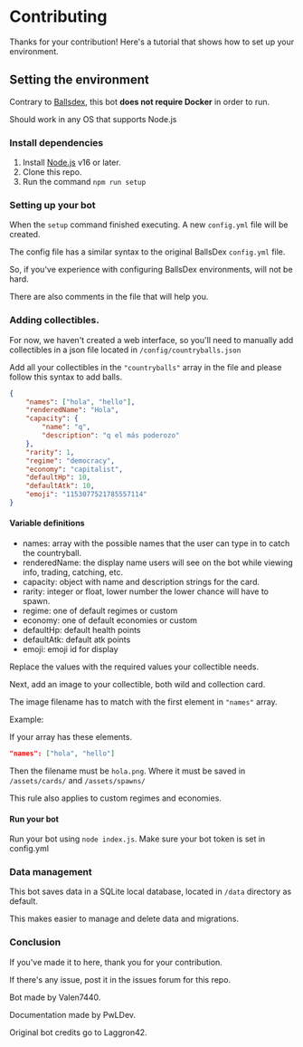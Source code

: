 # Contributing
Thanks for your contribution! Here's a tutorial that shows how to set up
your environment.

## Setting the environment

Contrary to [Ballsdex](https://github.com/laggron42/BallsDex-DiscordBot.git), this bot **does not require Docker** in order to run.

Should work in any OS that supports Node.js

### Install dependencies

1. Install [Node.js](https://nodejs.org) v16 or later.
2. Clone this repo.
4. Run the command `npm run setup`

### Setting up your bot

When the `setup` command finished executing. A new `config.yml` file will be created.

The config file has a similar syntax to the original BallsDex `config.yml` file.

So, if you've experience with configuring BallsDex environments, will not be hard.

There are also comments in the file that will help you.

### Adding collectibles.

For now, we haven't created a web interface, so you'll need to manually add collectibles in a json file located in `/config/countryballs.json`

Add all your collectibles in the `"countryballs"` array in the file and please follow this syntax to add balls.

```json
{
    "names": ["hola", "hello"],
    "renderedName": "Hola",
    "capacity": {
        "name": "q",
        "description": "q el más poderozo"
    },
    "rarity": 1,
    "regime": "democracy",
    "economy": "capitalist",
    "defaultHp": 10,
    "defaultAtk": 10,
    "emoji": "1153077521785557114"
}
```

#### Variable definitions
* names: array with the possible names that the user can type in to catch the countryball.
* renderedName: the display name users will see on the bot while viewing info, trading, catching, etc.
* capacity: object with name and description strings for the card.
* rarity: integer or float, lower number the lower chance will have to spawn.
* regime: one of default regimes or custom
* economy: one of default economies or custom
* defaultHp: default health points
* defaultAtk: default atk points
* emoji: emoji id for display

Replace the values with the required values your collectible needs.

Next, add an image to your collectible, both wild and collection card.

The image filename has to match with the first element in `"names"` array.

Example:

If your array has these elements.

```json
"names": ["hola", "hello"]
```

Then the filename must be `hola.png`. Where it must be saved in `/assets/cards/` and `/assets/spawns/`

This rule also applies to custom regimes and economies. 

#### Run your bot

Run your bot using `node index.js`. Make sure your bot token is set in config.yml

### Data management

This bot saves data in a SQLite local database, located in `/data` directory as default.

This makes easier to manage and delete data and migrations.

### Conclusion

If you've made it to here, thank you for your contribution.  

If there's any issue, post it in the issues forum for this repo.  

Bot made by Valen7440.

Documentation made by PwLDev.  

Original bot credits go to Laggron42.
